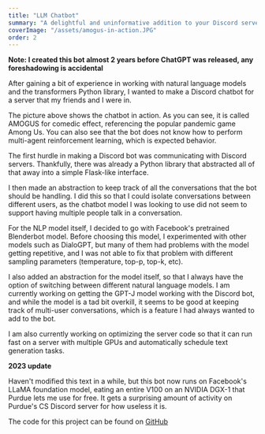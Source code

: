 ```yaml
---
title: "LLM Chatbot"
summary: "A delightful and uninformative addition to your Discord server"
coverImage: "/assets/amogus-in-action.JPG"
order: 2
---
```


**Note: I created this bot almost 2 years before ChatGPT was released, any foreshadowing is accidental**

After gaining a bit of experience in working with natural language models and the transformers Python library, I wanted to make a Discord chatbot for a server that my friends and I were in.

The picture above shows the chatbot in action. As you can see, it is called AMOGUS for comedic effect, referencing the popular pandemic game Among Us. You can also see that the bot does not know how to perform multi-agent reinforcement learning, which is expected behavior.

The first hurdle in making a Discord bot was communicating with Discord servers. Thankfully, there was already a Python library that abstracted all of that away into a simple Flask-like interface.

I then made an abstraction to keep track of all the conversations that the bot should be handling. I did this so that I could isolate conversations between different users, as the chatbot model I was looking to use did not seem to support having multiple people talk in a conversation.

For the NLP model itself, I decided to go with Facebook's pretrained Blenderbot model. Before choosing this model, I experimented with other models such as DialoGPT, but many of them had problems with the model getting repetitive, and I was not able to fix that problem with different sampling parameters (temperature, top-p, top-k, etc).

I also added an abstraction for the model itself, so that I always have the option of switching between different natural language models. I am currently working on getting the GPT-J model working with the Discord bot, and while the model is a tad bit overkill, it seems to be good at keeping track of multi-user conversations, which is a feature I had always wanted to add to the bot.

I am also currently working on optimizing the server code so that it can run fast on a server with multiple GPUs and automatically schedule text generation tasks.

**2023 update**

Haven't modified this text in a while, but this bot now runs on Facebook's LLaMA foundation model, eating an entire V100 on an NVIDIA DGX-1 that Purdue lets me use for free. It gets a surprising amount of activity on Purdue's CS Discord server for how useless it is.

The code for this project can be found on [GitHub](https://github.com/sagarreddypatil/nlp-discord-chatbot)

